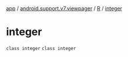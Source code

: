 [app](../../../index.md) / [android.support.v7.viewpager](../../index.md) / [R](../index.md) / [integer](./index.md)

# integer

`class integer`
`class integer`